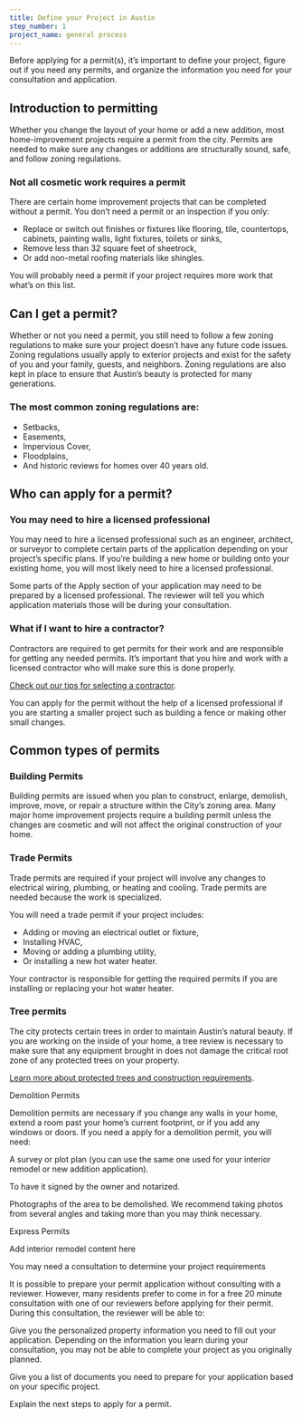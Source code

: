 ```yaml
---
title: Define your Project in Austin
step_number: 1
project_name: general process
---
```



Before applying for a permit(s), it’s important to define your project, figure out if you need any permits, and organize the information you need for your consultation and application.

## Introduction to permitting

Whether you change the layout of your home or add a new addition, most home-improvement projects require a permit from the city. Permits are needed to make sure any changes or additions are structurally sound, safe, and follow zoning regulations.

### Not all cosmetic work requires a permit

There are certain home improvement projects that can be completed without a permit. You don’t need a permit or an inspection if you only:

* Replace or switch out finishes or fixtures like flooring, tile, countertops, cabinets, painting walls, light fixtures, toilets or sinks,
* Remove less than 32 square feet of sheetrock,
* Or add non-metal roofing materials like shingles.

You will probably need a permit if your project requires more work that what’s on this list.

## Can I get a permit?

Whether or not you need a permit, you still need to follow a few zoning regulations to make sure your project doesn’t have any future code issues. Zoning regulations usually apply to exterior projects and exist for the safety of you and your family, guests, and neighbors. Zoning regulations are also kept in place to ensure that Austin’s beauty is protected for many generations.

### The most common zoning regulations are:

* Setbacks,
* Easements,
* Impervious Cover,
* Floodplains,
* And historic reviews for homes over 40 years old.

## Who can apply for a permit?

### You may need to hire a licensed professional

You may need to hire a licensed professional such as an engineer, architect, or surveyor to complete certain parts of the application depending on your project’s specific plans. If you’re building a new home or building onto your existing home, you will most likely need to hire a licensed professional.

Some parts of the Apply section of your application may need to be prepared by a licensed professional. The reviewer will tell you which application materials those will be during your consultation.

### What if I want to hire a contractor?

Contractors are required to get permits for their work and are responsible for getting any needed permits. It’s important that you hire and work with a licensed contractor who will make sure this is done properly.

[Check out our tips for selecting a contractor](http://www.austintexas.gov/page/how-select-contractor).

You can apply for the permit without the help of a licensed professional if you are starting a smaller project such as building a fence or making other small changes.

## Common types of permits

### Building Permits

Building permits are issued when you plan to construct, enlarge, demolish, improve, move, or repair a structure within the City’s zoning area. Many major home improvement projects require a building permit unless the changes are cosmetic and will not affect the original construction of your home.

### Trade Permits

Trade permits are required if your project will involve any changes to electrical wiring, plumbing, or heating and cooling. Trade permits are needed because the work is specialized.

You will need a trade permit if your project includes:

* Adding or moving an electrical outlet or fixture,
* Installing HVAC,
* Moving or adding a plumbing utility,
* Or installing a new hot water heater.

Your contractor is responsible for getting the required permits if you are installing or replacing your hot water heater.

### Tree permits

The city protects certain trees in order to maintain Austin’s natural beauty. If you are working on the inside of your home, a tree review is necessary to make sure that any equipment brought in does not damage the critical root zone of any protected trees on your property.

[Learn more about protected trees and construction requirements](http://alpha.webuildthis.city/resources/building-near-a-tree/).

Demolition Permits

Demolition permits are necessary if you change any walls in your home, extend a room past your home’s current footprint, or if you add any windows or doors. If you need a apply for a demolition permit, you will need:

A survey or plot plan (you can use the same one used for your interior remodel or new addition application).

To have it signed by the owner and notarized.

Photographs of the area to be demolished. We recommend taking photos from several angles and taking more than you may think necessary.

Express Permits

Add interior remodel content here

You may need a consultation to determine your project requirements

It is possible to prepare your permit application without consulting with a reviewer. However, many residents prefer to come in for a free 20 minute consultation with one of our reviewers before applying for their permit. During this consultation, the reviewer will be able to:

Give you the personalized property information you need to fill out your application. Depending on the information you learn during your consultation, you may not be able to complete your project as you originally planned.

Give you a list of documents you need to prepare for your application based on your specific project.

Explain the next steps to apply for a permit.